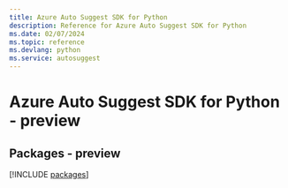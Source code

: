```yaml
---
title: Azure Auto Suggest SDK for Python
description: Reference for Azure Auto Suggest SDK for Python
ms.date: 02/07/2024
ms.topic: reference
ms.devlang: python
ms.service: autosuggest
---
```

# Azure Auto Suggest SDK for Python - preview
## Packages - preview
[!INCLUDE [packages](auto-suggest-index.md)]